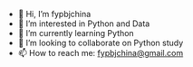 - 👋 Hi, I’m fypbjchina
- 👀 I’m interested in Python and Data
- 🌱 I’m currently learning Python
- 💞️ I’m looking to collaborate on Python study
- 📫 How to reach me: fypbjchina@gmail.com

<!---
fypbjchina/fypbjchina is a ✨ special ✨ repository because its `README.md` (this file) appears on your GitHub profile.
You can click the Preview link to take a look at your changes.
--->
